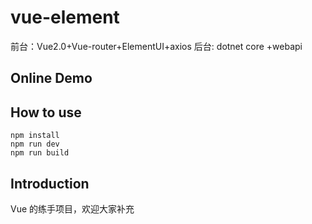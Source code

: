 # vue-element
>
前台：Vue2.0+Vue-router+ElementUI+axios
后台: dotnet core +webapi

## Online Demo

## How to use
```shell
npm install
npm run dev
npm run build
```
## Introduction
Vue 的练手项目，欢迎大家补充
